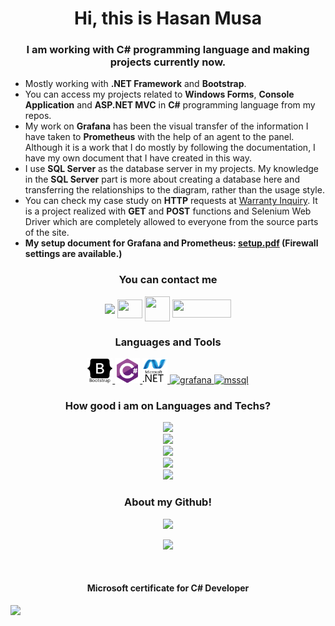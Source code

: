 <h1 align="center">Hi, this is Hasan Musa</h1>
<h3 align="center">I am working with C# programming language and making projects currently now.</h3>

- Mostly working with **.NET Framework** and **Bootstrap**.
- You can access my projects related to **Windows Forms**, **Console Application** and **ASP.NET MVC** in **C#** programming language from my repos.
- My work on **Grafana** has been the visual transfer of the information I have taken to **Prometheus** with the help of an agent to the panel. Although it is a work that I do mostly by following the documentation, I have my own document that I have created in this way.
- I use **SQL Server** as the database server in my projects. My knowledge in the **SQL Server** part is more about creating a database here and transferring the relationships to the diagram, rather than the usage style.
- You can check my case study on **HTTP** requests at <a href="https://github.com/hmusakocak/WarrantyQuery"> Warranty Inquiry</a>. It is a project realized with **GET** and **POST** functions and Selenium Web Driver which are completely allowed to everyone from the source parts of the site.
- **My setup document for Grafana and Prometheus: [setup.pdf](https://github.com/hmusakocak/hmusakocak/files/10578270/setup.pdf) (Firewall settings are available.)**

<h3 align="center">You can contact me</h3>
<p align="center">
  <a href="https://www.linkedin.com/in/hmkoop/" target="_blank"><img align="center" src="https://cdn-icons-png.flaticon.com/512/174/174857.png" height="29"/></a>
<a href="https://instagram.com/hmusakocak" target="_blank"><img align="center" src="https://raw.githubusercontent.com/rahuldkjain/github-profile-readme-generator/master/src/images/icons/Social/instagram.svg" height="30" width="40" /></a>
  <a href="mailto:hasanmusa05g@hotmail.com" target="_blank"><img align="center" src="https://cdn.pixabay.com/photo/2016/06/13/17/30/mail-1454734_960_720.png" height="40" width="40" /></a>
  <a href="https://www.nuget.org/profiles/hmk" target="_blank"><img align="center" src="https://www.nuget.org/Content/gallery/img/logo-header-94x29.png" height="29" width="94" /></a>

<h3 align="center">Languages and Tools</h3>
<p align="center"> <a href="https://getbootstrap.com" target="_blank" rel="noreferrer"> <img src="https://raw.githubusercontent.com/devicons/devicon/master/icons/bootstrap/bootstrap-plain-wordmark.svg" alt="bootstrap" width="40" height="40"/> </a> <a href="https://www.w3schools.com/cs/" target="_blank" rel="noreferrer"> <img src="https://raw.githubusercontent.com/devicons/devicon/master/icons/csharp/csharp-original.svg" alt="csharp" width="40" height="40"/> </a> <a href="https://dotnet.microsoft.com/" target="_blank" rel="noreferrer"> <img src="https://raw.githubusercontent.com/devicons/devicon/master/icons/dot-net/dot-net-original-wordmark.svg" alt="dotnet" width="40" height="40"/> </a> <a href="https://grafana.com" target="_blank" rel="noreferrer"> <img src="https://www.vectorlogo.zone/logos/grafana/grafana-icon.svg" alt="grafana" width="40" height="40"/> </a> <a href="https://www.microsoft.com/en-us/sql-server" target="_blank" rel="noreferrer"> <img src="https://www.svgrepo.com/show/303229/microsoft-sql-server-logo.svg" alt="mssql" width="40" height="40"/> </a> </p>

<h3 align="center">How good i am on Languages and Techs?</h3>
<p align="center">
  <img src="https://progress-bar.dev/75?title=CSharp"><br>
 <img src="https://progress-bar.dev/45?title=BootStrap"><br>
  <img src="https://progress-bar.dev/60?title=EF"><br>
  <img src="https://progress-bar.dev/35?title=HTML"><br>
  <img src="https://progress-bar.dev/45?title=CSS"><br>
</p>
<h3 align="center">About my Github!</h3>
<p align="center">
  <img src="https://github-readme-stats.vercel.app/api?username=hmusakocak&theme=tokyonight&show_icons=true&hide_border=true&count_private=true">
</p>
<p align="center">
   <img src="https://github-readme-stats.vercel.app/api/top-langs/?username=hmusakocak&hide=css,html&theme=tokyonight&show_icons=true&hide_border=true&count_private=true&layout=compact">
</p>
 
<br>
<h4 align="center">Microsoft certificate for C# Developer</h4>
<img src="https://github-production-user-asset-6210df.s3.amazonaws.com/61805121/264813910-b63ed3b0-dcdf-4e89-b8de-d82d7de30023.png">
